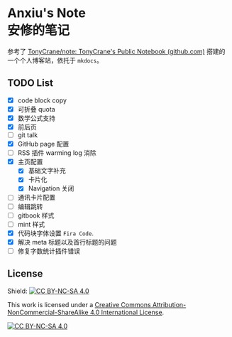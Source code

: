 # Anxiu's Note<br/>安修的笔记

参考了 [TonyCrane/note: TonyCrane's Public Notebook (github.com)](https://github.com/TonyCrane/note) 搭建的一个个人博客站，依托于 `mkdocs`。

## TODO List

- [x] code block copy
- [x] 可折叠 quota
- [x] 数学公式支持
- [x] 前后页
- [ ] git talk
- [x] GitHub page 配置
- [ ] RSS 插件 warming log 消除
- [x] 主页配置
  - [x] 基础文字补充
  - [x] 卡片化
  - [x] Navigation 关闭
- [ ] 通讯卡片配置
- [ ] 编辑跳转
- [ ] gitbook 样式
- [ ] mint 样式
- [x] 代码块字体设置 `Fira Code`. 
- [x] 解决 meta 标题以及首行标题的问题
- [ ] 修复字数统计插件错误

## License

Shield: [![CC BY-NC-SA 4.0][cc-by-nc-sa-shield]][cc-by-nc-sa]

This work is licensed under a
[Creative Commons Attribution-NonCommercial-ShareAlike 4.0 International License][cc-by-nc-sa].

[![CC BY-NC-SA 4.0][cc-by-nc-sa-image]][cc-by-nc-sa]

[cc-by-nc-sa]: http://creativecommons.org/licenses/by-nc-sa/4.0/
[cc-by-nc-sa-image]: https://licensebuttons.net/l/by-nc-sa/4.0/88x31.png
[cc-by-nc-sa-shield]: https://img.shields.io/badge/License-CC%20BY--NC--SA%204.0-lightgrey.svg
